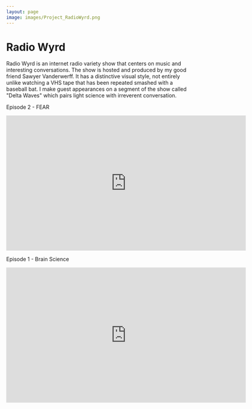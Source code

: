 ```yaml
---
layout: page
image: images/Project_RadioWyrd.png
---
```

# Radio Wyrd

Radio Wyrd is an internet radio variety show that centers on music and interesting conversations. The show is hosted and produced by my good friend Sawyer Vanderwerff. It has a distinctive visual style, not entirely unlike watching a VHS tape that has been repeated smashed with a baseball bat. I make guest appearances on a segment of the show called "Delta Waves" which pairs light science with irreverent conversation.

Episode 2 - FEAR

<iframe width="640" height="360" src="https://www.youtube.com/embed/bsZPmHOteiE?controls=0&amp;showinfo=0" frameborder="0" allowfullscreen></iframe>

Episode 1 - Brain Science

<iframe width="640" height="360" src="https://www.youtube-nocookie.com/embed/hF4NMR5U0rE?controls=0&amp;showinfo=0" frameborder="0" allowfullscreen></iframe>
